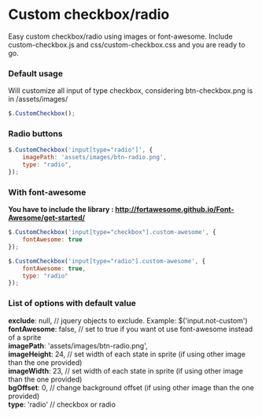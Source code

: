 Custom checkbox/radio
=====================

Easy custom checkbox/radio using images or font-awesome. Include custom-checkbox.js and css/custom-checkbox.css and you are ready to go.

### Default usage
Will customize all input of type checkbox, considering btn-checkbox.png is in /assets/images/

```javascript
$.CustomCheckbox();
```

### Radio buttons

```javascript
$.CustomCheckbox('input[type="radio"]', {
    imagePath: 'assets/images/btn-radio.png',
    type: "radio",
});
```

### With font-awesome
**You have to include the library : http://fortawesome.github.io/Font-Awesome/get-started/**

```javascript
$.CustomCheckbox('input[type="checkbox"].custom-awesome', {
    fontAwesome: true
});

$.CustomCheckbox('input[type="radio"].custom-awesome', {
    fontAwesome: true,
    type: "radio"
});
```

### List of options with default value

**exclude**: null,      // jquery objects to exclude. Example: $('input.not-custom')  
**fontAwesome**: false, // set to true if you want ot use font-awesome instead of a sprite  
**imagePath**: 'assets/images/btn-radio.png',  
**imageHeight**: 24,    // set width of each state in sprite (if using other image than the one provided)  
**imageWidth**: 23,     // set width of each state in sprite (if using other image than the one provided)  
**bgOffset**: 0,        // change background offset (if using other image than the one provided)  
**type**: 'radio'       // checkbox or radio  
